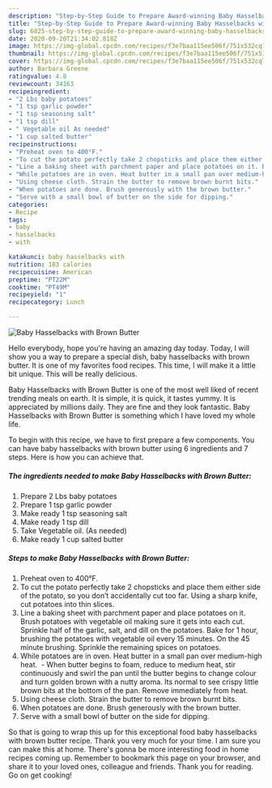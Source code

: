```yaml
---
description: "Step-by-Step Guide to Prepare Award-winning Baby Hasselbacks with Brown Butter"
title: "Step-by-Step Guide to Prepare Award-winning Baby Hasselbacks with Brown Butter"
slug: 6825-step-by-step-guide-to-prepare-award-winning-baby-hasselbacks-with-brown-butter
date: 2020-09-20T21:34:02.818Z
image: https://img-global.cpcdn.com/recipes/f3e7baa115ee506f/751x532cq70/baby-hasselbacks-with-brown-butter-recipe-main-photo.jpg
thumbnail: https://img-global.cpcdn.com/recipes/f3e7baa115ee506f/751x532cq70/baby-hasselbacks-with-brown-butter-recipe-main-photo.jpg
cover: https://img-global.cpcdn.com/recipes/f3e7baa115ee506f/751x532cq70/baby-hasselbacks-with-brown-butter-recipe-main-photo.jpg
author: Barbara Greene
ratingvalue: 4.8
reviewcount: 34163
recipeingredient:
- "2 Lbs baby potatoes"
- "1 tsp garlic powder"
- "1 tsp seasoning salt"
- "1 tsp dill"
- " Vegetable oil As needed"
- "1 cup salted butter"
recipeinstructions:
- "Preheat oven to 400°F."
- "To cut the potato perfectly take 2 chopsticks and place them either side of the potato, so you don’t accidentally cut too far. Using a sharp knife, cut potatoes into thin slices."
- "Line a baking sheet with parchment paper and place potatoes on it. Brush potatoes with vegetable oil making sure it gets into each cut. Sprinkle half of the garlic, salt, and dill on the potatoes. Bake for 1 hour, brushing the potatoes with vegetable oil every 15 minutes. On the 45 minute brushing. Sprinkle the remaining spices on potatoes."
- "While potatoes are in oven. Heat butter in a small pan over medium-high heat.  When butter begins to foam, reduce to medium heat, stir continuously and swirl the pan until the butter begins to change colour and turn golden brown with a nutty aroma. Its normal to see crispy little brown bits at the bottom of the pan. Remove immediately from heat."
- "Using cheese cloth. Strain the butter to remove brown burnt bits."
- "When potatoes are done. Brush generously with the brown butter."
- "Serve with a small bowl of butter on the side for dipping."
categories:
- Recipe
tags:
- baby
- hasselbacks
- with

katakunci: baby hasselbacks with 
nutrition: 183 calories
recipecuisine: American
preptime: "PT22M"
cooktime: "PT49M"
recipeyield: "1"
recipecategory: Lunch

---
```



![Baby Hasselbacks with Brown Butter](https://img-global.cpcdn.com/recipes/f3e7baa115ee506f/751x532cq70/baby-hasselbacks-with-brown-butter-recipe-main-photo.jpg)

Hello everybody, hope you're having an amazing day today. Today, I will show you a way to prepare a special dish, baby hasselbacks with brown butter. It is one of my favorites food recipes. This time, I will make it a little bit unique. This will be really delicious.

Baby Hasselbacks with Brown Butter is one of the most well liked of recent trending meals on earth. It is simple, it is quick, it tastes yummy. It is appreciated by millions daily. They are fine and they look fantastic. Baby Hasselbacks with Brown Butter is something which I have loved my whole life.




To begin with this recipe, we have to first prepare a few components. You can have baby hasselbacks with brown butter using 6 ingredients and 7 steps. Here is how you can achieve that.

<!--inarticleads1-->

##### The ingredients needed to make Baby Hasselbacks with Brown Butter:

1. Prepare 2 Lbs baby potatoes
1. Prepare 1 tsp garlic powder
1. Make ready 1 tsp seasoning salt
1. Make ready 1 tsp dill
1. Take  Vegetable oil. (As needed)
1. Make ready 1 cup salted butter




<!--inarticleads2-->

##### Steps to make Baby Hasselbacks with Brown Butter:

1. Preheat oven to 400°F.
1. To cut the potato perfectly take 2 chopsticks and place them either side of the potato, so you don’t accidentally cut too far. Using a sharp knife, cut potatoes into thin slices.
1. Line a baking sheet with parchment paper and place potatoes on it. Brush potatoes with vegetable oil making sure it gets into each cut. Sprinkle half of the garlic, salt, and dill on the potatoes. Bake for 1 hour, brushing the potatoes with vegetable oil every 15 minutes. On the 45 minute brushing. Sprinkle the remaining spices on potatoes.
1. While potatoes are in oven. Heat butter in a small pan over medium-high heat.  - When butter begins to foam, reduce to medium heat, stir continuously and swirl the pan until the butter begins to change colour and turn golden brown with a nutty aroma. Its normal to see crispy little brown bits at the bottom of the pan. Remove immediately from heat.
1. Using cheese cloth. Strain the butter to remove brown burnt bits.
1. When potatoes are done. Brush generously with the brown butter.
1. Serve with a small bowl of butter on the side for dipping.




So that is going to wrap this up for this exceptional food baby hasselbacks with brown butter recipe. Thank you very much for your time. I am sure you can make this at home. There's gonna be more interesting food in home recipes coming up. Remember to bookmark this page on your browser, and share it to your loved ones, colleague and friends. Thank you for reading. Go on get cooking!
